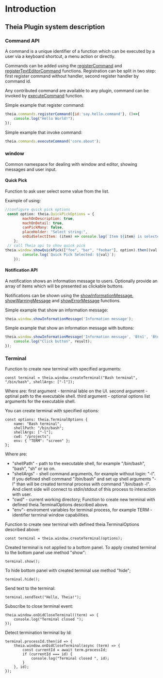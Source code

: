 # Introduction
## Theia Plugin system description

### Command API
 A command is a unique identifier of a function which
 can be executed by a user via a keyboard shortcut, a
 menu action or directly.

Commands can be added using the [registerCommand](#commands.registerCommand) and
[registerTextEditorCommand](#commands.registerTextEditorCommand) functions.
Registration can be split in two step: first register command without handler, 
second register handler by command id.

Any contributed command are available to any plugin, command can be invoked 
by [executeCommand](#commands.executeCommand) function.

Simple example that register command:
```javascript
theia.commands.registerCommand({id:'say.hello.command'}, ()=>{
    console.log("Hello World!");
});
```

Simple example that invoke command:

```javascript
theia.commands.executeCommand('core.about');
```

### window

Common namespace for dealing with window and editor, showing messages and user input.

#### Quick Pick

Function to ask user select some value from the list.

Example of using:

```javascript
//configure quick pick options
 const option: theia.QuickPickOptions = {
        machOnDescription: true,
        machOnDetail: true,
        canPickMany: false,
        placeHolder: "Select string:",
        onDidSelectItem: (item) => console.log(`Item ${item} is selected`)
    };
 // call Theia api to show quick pick
theia.window.showQuickPick(["foo", "bar", "foobar"], option).then((val: string[] | undefined) => {
        console.log(`Quick Pick Selected: ${val}`);
    });
```
#### Notification API
 A notification shows an information message to users.
 Optionally provide an array of items which will be presented as clickable buttons.

 Notifications can be shown using the [showInformationMessage](#window.showInformationMessage),
 [showWarningMessage](#window.showWarningMessage) and [showErrorMessage](#window.showErrorMessage) functions.


Simple example that show an information message:
```javascript
theia.window.showInformationMessage('Information message');
```

Simple example that show an information message with buttons:
```javascript
theia.window.showInformationMessage('Information message', 'Btn1', 'Btn2').then(result => {
    console.log("Click button", result);
});
```
### Terminal

Function to create new terminal with specified arguments:

    const terminal = theia.window.createTerminal("Bash terminal", "/bin/bash", shellArgs: ["-l"]);

Where are:
    first argument - terminal lable on the UI.
    second argument - optinal path to the executable shell.
    third argument - optional options list arguments for the executable shell.

You can create terminal with specified options:

    const options: theia.TerminalOptions {
		name: "Bash terminal",
		shellPath: "/bin/bash";
        shellArgs: ["-l"];
		cwd: "/projects";
		env: { "TERM": "screen" };
	};

Where are:
 - "shellPath" - path to the executable shell, for example "/bin/bash", "bash", "sh" or so on.
 - "shellArgs" - shell command arguments, for example without login: "-l". If you defined shell command "/bin/bash" and set up shell arguments "-l" than will be created terminal process with command "/bin/bash -l".
And client side will connect to stdin/stdout of this process to interaction with user.
 - "cwd" - current working directory;
Function to create new terminal with defined theia.TerminalOptions described above.
 - "env"- enviroment variables for terminal process, for example TERM - identifier terminal window capabilities.

Function to create new terminal with defined theia.TerminalOptions described above:

    const terminal = theia.window.createTerminal(options);

Created terminal is not applied to a bottom panel. To apply created terminal to the bottom panel use method "show":

    terminal.show();

To hide bottom panel with created terminal use method "hide";

    terminal.hide();

Send text to the terminal:

    terminal.sendText("Hello, Theia!");

Subscribe to close terminal event:

    theia.window.onDidCloseTerminal((term) => {
        console.log("Terminal closed ");
    });

Detect termination terminal by Id:

    terminal.processId.then(id => {
        theia.window.onDidCloseTerminal(async (term) => {
            const currentId = await term.processId;
            if (currentId === id) {
                console.log("Terminal closed ", id);
            }
        }, id);
    });
